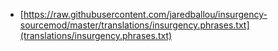 * [https://raw.githubusercontent.com/jaredballou/insurgency-sourcemod/master/translations/insurgency.phrases.txt](translations/insurgency.phrases.txt)
